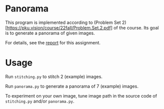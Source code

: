 # Panorama

This program is implemented according to (Problem Set 2)[https://pku.vision/course/22fall/Problem.Set.2.pdf] of the course. Its goal is to generate a panorama of given images.

For details, see the [report](https://github.com/DylanWRh/Computer-Vision-22Fall/raw/main/02-panorama/Report.pdf) for this assignment. 

# Usage

Run `stitching.py` to stitch 2 (example) images.

Run `panorama.py` to generate a panorama of 7 (example) images.

To experiment on your own image, tune image path in the source code of `stitching.py` and/or `panorama.py`.